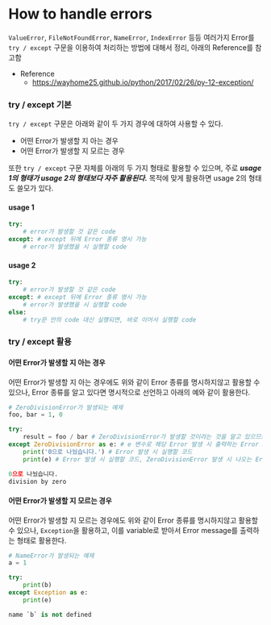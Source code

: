 # How to handle errors
`ValueError`, `FileNotFoundError`, `NameError`, `IndexError` 등등 여러가지 Error를  `try / except` 구문을 이용하여 처리하는 방법에 대해서 정리, 아래의 Reference를 참고함

* Reference
	+ <https://wayhome25.github.io/python/2017/02/26/py-12-exception/>

### try / except 기본 
`try / except` 구문은 아래와 같이 두 가지 경우에 대하여 사용할 수 있다.
*  어떤 Error가 발생할 지 아는 경우
*  어떤 Error가 발생할 지 모르는 경우

또한 `try / except` 구문 자체를 아래의 두 가지 형태로 활용할 수 있으며, 주로 ***usage 1의 형태가 usage 2의 형태보다 자주 활용된다.*** 목적에 맞게 활용하면 usage 2의 형태도 쓸모가 있다. 

#### usage 1
```python
try:
	# error가 발생할 것 같은 code
except: # except 뒤에 Error 종류 명시 가능
	# error가 발생했을 시 실행할 code
```

#### usage 2
```python
try:
	# error가 발생할 것 같은 code
except: # except 뒤에 Error 종류 명시 가능
	# error가 발생했을 시 실행할 code
else:
	# try문 안의 code 대신 실행되면, 바로 이어서 실행할 code
```

### try / except 활용
#### 어떤 Error가 발생할 지 아는 경우
어떤 Error가 발생할 지 아는 경우에도 위와 같이 Error 종류를 명시하지않고 활용할 수 있으나, Error 종류를 알고 있다면 명시적으로 선언하고 아래의 예와 같이 활용한다.

```python
# ZeroDivisionError가 발생되는 예제
foo, bar = 1, 0

try:
	result = foo / bar # ZeroDivisionError가 발생할 것이라는 것을 알고 있으므로
except ZeroDivisionError as e: # e 변수로 해당 Error 발생 시 출력하는 Error message을 받아옴
	print('0으로 나눴습니다.') # Error 발생 시 실행할 코드
	print(e) # Error 발생 시 실행할 코드, ZeroDivisionError 발생 시 나오는 Error message를 출력
```

```python
0으로 나눴습니다.
division by zero
```

#### 어떤 Error가 발생할 지 모르는 경우
어떤 Error가 발생할 지 모르는 경우에도 위와 같이 Error 종류를 명시하지않고 활용할 수 있으나, `Exception`을 활용하고, 이를 variable로 받아서 Error message를 출력하는 형태로 활용한다.

```python
# NameError가 발생되는 예제
a = 1

try:
	print(b)
except Exception as e:
    print(e)
```

```python
name `b` is not defined
```
